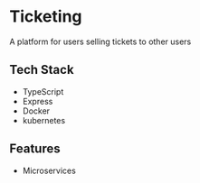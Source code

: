 # Ticketing
A platform for users selling tickets to other users

## Tech Stack
- TypeScript
- Express
- Docker
- kubernetes

## Features
- Microservices
